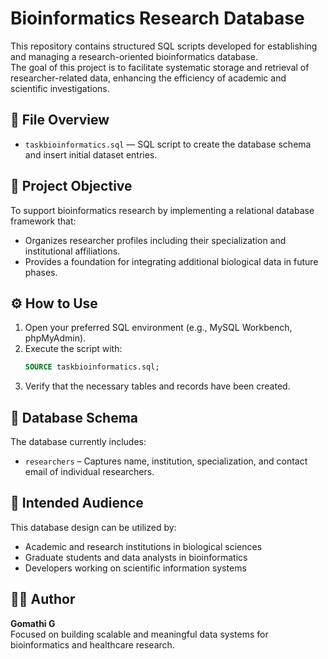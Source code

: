 
# Bioinformatics Research Database

This repository contains structured SQL scripts developed for establishing and managing a research-oriented bioinformatics database.  
The goal of this project is to facilitate systematic storage and retrieval of researcher-related data, enhancing the efficiency of academic and scientific investigations.

## 📄 File Overview
- `taskbioinformatics.sql` — SQL script to create the database schema and insert initial dataset entries.

## 🎯 Project Objective
To support bioinformatics research by implementing a relational database framework that:
- Organizes researcher profiles including their specialization and institutional affiliations.
- Provides a foundation for integrating additional biological data in future phases.

## ⚙️ How to Use
1. Open your preferred SQL environment (e.g., MySQL Workbench, phpMyAdmin).
2. Execute the script with:
   ```sql
   SOURCE taskbioinformatics.sql;
   ```
3. Verify that the necessary tables and records have been created.

## 🧬 Database Schema
The database currently includes:
- `researchers` – Captures name, institution, specialization, and contact email of individual researchers.

## 👥 Intended Audience
This database design can be utilized by:
- Academic and research institutions in biological sciences
- Graduate students and data analysts in bioinformatics
- Developers working on scientific information systems

## 👨‍💻 Author
**Gomathi G**  
Focused on building scalable and meaningful data systems for bioinformatics and healthcare research.


